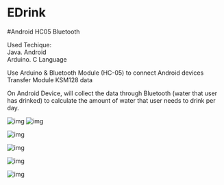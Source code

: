 # EDrink

#Android HC05 Bluetooth


Used Techique:<br>
    Java. Android<br>
    Arduino. C Language<br>
    
Use Arduino & Bluetooth Module (HC-05) to connect Android devices <br>
Transfer Module KSM128 data

On Android Device, will collect the data through Bluetooth (water that user has drinked)
to calculate the amount of water that user needs to drink per day.
    
               
![img](http://i.imgur.com/ti6F2dR.png "Arduino 1")
![img](http://i.imgur.com/rDW76Wd.png "Bluetooth")

![img](http://i.imgur.com/PKkhL57.jpg "Arduino 2")

![img](http://i.imgur.com/L9JxK3W.png "App Screenshot 1")

![img](http://i.imgur.com/03mOVHc.png "App Screenshot 2")

![img](http://i.imgur.com/6G8TW81.png "App Screenshot 3")



